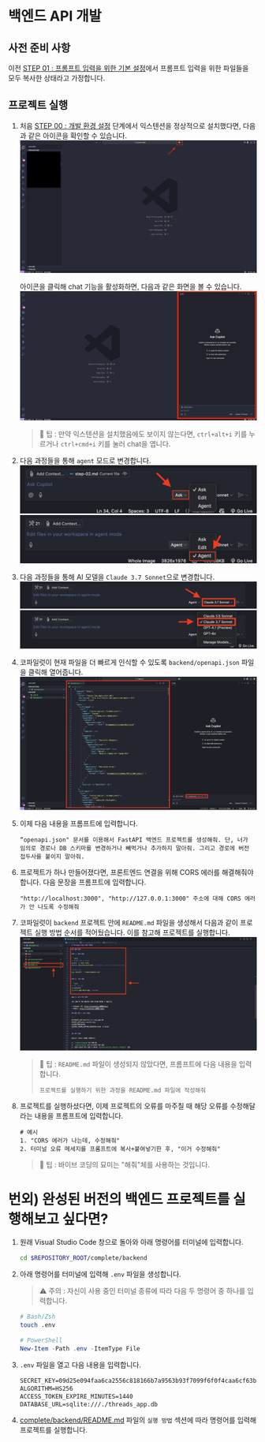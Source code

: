 # 백엔드 API 개발

## 사전 준비 사항

이전 [STEP 01 : 프롬프트 입력을 위한 기본 설정](./step-01.md)에서 프롬프트 입력을 위한 파일들을 모두 복사한 상태라고 가정합니다.

## 프로젝트 실행

1. 처음 [STEP 00 : 개발 환경 설정](./step-00.md) 단계에서 익스텐션을 정상적으로 설치했다면, 다음과 같은 아이콘을 확인할 수 있습니다.
   ![open-chat1](./img/step02-open-chat1.png)

   아이콘을 클릭해 chat 기능을 활성화하면, 다음과 같은 화면을 볼 수 있습니다.
   ![open-chat2](./img/step02-open-chat2.png)

   > 🥕 팁 : 만약 익스텐션을 설치했음에도 보이지 않는다면, `ctrl+alt+i` 키를 누르거나 `ctrl+cmd+i` 키를 눌러 chat을 엽니다.

2. 다음 과정들을 통해 `agent` 모드로 변경합니다.
   ![agent-mode-1](./img/step02-agent-mode1.png)
   ![agent-mode-2](./img/step02-agent-mode2.png)
3. 다음 과정들을 통해 AI 모델을 `Claude 3.7 Sonnet`으로 변경합니다.
   ![pick-model-1](./img/step02-pick-model1.png)
   ![pick-model-2](./img/step02-pick-model2.png)
4. 코파일럿이 현재 파일을 더 빠르게 인식할 수 있도록 `backend/openapi.json` 파일을 클릭해 열어줍니다.
   ![step02-fileopen](./img/step02-fileopen.png)
5. 이제 다음 내용을 프롬프트에 입력합니다.
   ```text
   “openapi.json" 문서를 이용해서 FastAPI 백엔드 프로젝트를 생성해줘. 단, 너가 임의로 경로나 DB 스키마를 변경하거나 빼먹거나 추가하지 말아줘. 그리고 경로에 버전 접두사를 붙이지 말아줘.
   ```
6. 프로젝트가 하나 만들어졌다면, 프론트엔드 연결을 위해 CORS 에러를 해결해줘야합니다. 다음 문장을 프롬프트에 입력합니다.
   ```text
   "http://localhost:3000", "http://127.0.0.1:3000" 주소에 대해 CORS 에러가 안 나도록 수정해줘
   ```
7. 코파일럿이 `backend` 프로젝트 안에 `README.md` 파일을 생성해서 다음과 같이 프로젝트 실행 방법 순서를 적어뒀습니다. 이를 참고해 프로젝트를 실행합니다.
   ![step02-execute-order](./img/step02-execute-order.png)

   > 🥕 팁 : `README.md` 파일이 생성되지 않았다면, 프롬프트에 다음 내용을 입력합니다.
   >
   > ```text
   > 프로젝트를 실행하기 위한 과정을 README.md 파일에 작성해줘
   > ```

8. 프로젝트를 실행하셨다면, 이제 프로젝트의 오류를 마주칠 때 해당 오류를 수정해달라는 내용을 프롬프트에 입력합니다.
   ```text
   # 예시
   1. "CORS 에러가 나는데, 수정해줘"
   2. 터미널 오류 메세지를 프롬프트에 복사+붙여넣기한 후, "이거 수정해줘"
   ```
   > 🥕 팁 : 바이브 코딩의 묘미는 "해줘"체를 사용하는 것입니다.

# 번외) 완성된 버전의 백엔드 프로젝트를 실행해보고 싶다면?

1. 원래 Visual Studio Code 창으로 돌아와 아래 명령어를 터미널에 입력합니다.
   ```bash
   cd $REPOSITORY_ROOT/complete/backend
   ```
2. 아래 명령어를 터미널에 입력해 `.env` 파일을 생성합니다.

   > ⚠️ 주의 : 자신이 사용 중인 터미널 종류에 따라 다음 두 명령어 중 하나를 입력합니다.

   ```bash
   # Bash/Zsh
   touch .env
   ```

   ```powershell
   # PowerShell
   New-Item -Path .env -ItemType File
   ```

3. `.env` 파일을 열고 다음 내용을 입력합니다.

   ```text
   SECRET_KEY=09d25e094faa6ca2556c818166b7a9563b93f7099f6f0f4caa6cf63b88e8d3e7
   ALGORITHM=HS256
   ACCESS_TOKEN_EXPIRE_MINUTES=1440
   DATABASE_URL=sqlite:///./threads_app.db
   ```

4. [complete/backend/README.md](/complete/backend/README.md) 파일의 `실행 방법` 섹션에 따라 명령어를 입력해 프로젝트를 실행합니다.
